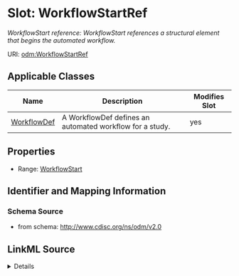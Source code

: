 # Slot: WorkflowStartRef


_WorkflowStart reference: WorkflowStart references a structural element that begins the automated workflow._



URI: [odm:WorkflowStartRef](http://www.cdisc.org/ns/odm/v2.0/WorkflowStartRef)



<!-- no inheritance hierarchy -->




## Applicable Classes

| Name | Description | Modifies Slot |
| --- | --- | --- |
[WorkflowDef](WorkflowDef.md) | A WorkflowDef defines an automated workflow for a study. |  yes  |







## Properties

* Range: [WorkflowStart](WorkflowStart.md)





## Identifier and Mapping Information







### Schema Source


* from schema: http://www.cdisc.org/ns/odm/v2.0




## LinkML Source

<details>
```yaml
name: WorkflowStartRef
description: 'WorkflowStart reference: WorkflowStart references a structural element
  that begins the automated workflow.'
from_schema: http://www.cdisc.org/ns/odm/v2.0
rank: 1000
identifier: false
alias: WorkflowStartRef
domain_of:
- WorkflowDef
range: WorkflowStart

```
</details>